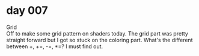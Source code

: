 # day 007
Grid<br>
Off to make some grid pattern on shaders today. The grid part was pretty straight forward but I got so stuck on the coloring part. What's the different between +, +=, -=, *=? I must find out. 